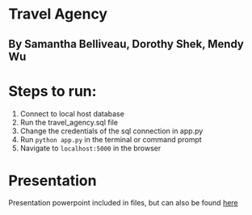 # Travel Agency
## By Samantha Belliveau, Dorothy Shek, Mendy Wu

# Steps to run:
1) Connect to local host database
2) Run the travel_agency.sql file
3) Change the credentials of the sql connection in app.py
4) Run `python app.py` in the terminal or command prompt
5) Navigate to `localhost:5000` in the browser

# Presentation
Presentation powerpoint included in files, but can also be found [here](https://docs.google.com/presentation/d/16RmyNWFDxMVQu0jKFxfGXgLND8hENO-GSyXqgTXeJE0/edit?usp=sharing)
